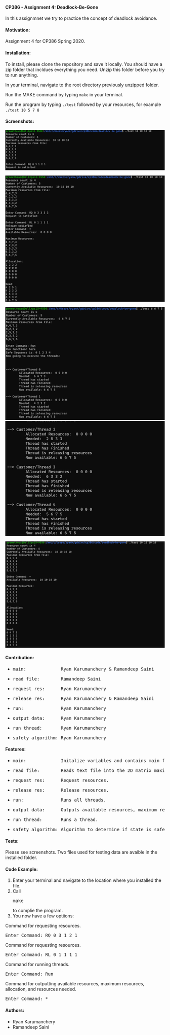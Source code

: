 #### CP386 - Assignment 4: Deadlock-Be-Gone
In this assignmnet we try to practice the concept of deadlock avoidance. 

#### Motivation: 
Assignment 4 for CP386 Spring 2020.
  
#### Installation:
To install, please clone the repository and save it locally. You should have a zip folder that incldues everything you need. Unzip this folder before you try to run anything. 

In your terminal, navigate to the root directory previously unzipped folder.

Run the MAKE command by typing `make` in your terminal.

Run the program by typing `./test` followed by your resources, for example `./test 10 5 7 8`

#### Screenshots:
![Request](/images/request.png)

![Release](/images/release.png)

![Run1](/images/run1.png)
![Run2](/images/run2.png)

![*](/images/star.png)

#### Contribution:
* <pre>main:             Ryan Karumanchery & Ramandeep Saini</pre>
* <pre>read_file:        Ramandeep Saini</pre>
* <pre>request_res:      Ryan Karumanchery</pre>
* <pre>release_res:      Ryan Karumanchery & Ramandeep Saini</pre>
* <pre>run:              Ryan Karumanchery</pre>
* <pre>output_data:      Ryan Karumanchery</pre>
* <pre>run_thread:       Ryan Karumanchery</pre>
* <pre>safety_algorithm: Ryan Karumanchery</pre>

#### Features:
* <pre>main:             Initalize variables and contains main function loop.</pre>     
* <pre>read_file:        Reads text file into the 2D matrix maximum.</pre>        
* <pre>request_res:      Request resources.</pre>        
* <pre>release_res:      Release resources.</pre>
* <pre>run:              Runs all threads.</pre>     
* <pre>output_data:      Outputs available resources, maximum resources, allocation, and resources needed.</pre>
* <pre>run_thread:       Runs a thread.</pre>
* <pre>safety_algorithm: Algorithm to determine if state is safe.</pre>

#### Tests:
Please see screenshots.
Two files used for testing data are avaible in the installed folder.

#### Code Example:
1. Enter your terminal and navigate to the location where you installed the file.
2. Call <pre>make</pre> to complie the program.
3. You now have a few optiions:

Command for requesting resources.
<pre>Enter Command: RQ 0 3 1 2 1</pre>

Command for requesting resources.
<pre>Enter Command: RL 0 1 1 1 1</pre>

Command for running threads.
<pre>Enter Command: Run</pre>

Command for outputting available resources, maximum 
resources, allocation, and resources needed.
<pre>Enter Command: *</pre>

#### Authors:
* Ryan Karumanchery
* Ramandeep Saini